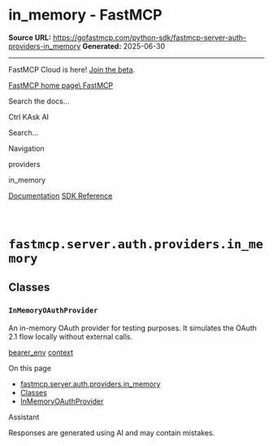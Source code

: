 # in_memory - FastMCP

**Source URL:** https://gofastmcp.com/python-sdk/fastmcp-server-auth-providers-in_memory
**Generated:** 2025-06-30

---

FastMCP Cloud is here! [Join the beta](https://fastmcp.link/x0Kyhy2).

[FastMCP home page\\
FastMCP](https://gofastmcp.com/)

Search the docs...

Ctrl KAsk AI

Search...

Navigation

providers

in\_memory

[Documentation](https://gofastmcp.com/getting-started/welcome) [SDK Reference](https://gofastmcp.com/python-sdk/fastmcp-exceptions)

# [​](https://gofastmcp.com/python-sdk/fastmcp-server-auth-providers-in_memory\#fastmcp-server-auth-providers-in-memory)  `fastmcp.server.auth.providers.in_memory`

## [​](https://gofastmcp.com/python-sdk/fastmcp-server-auth-providers-in_memory\#classes)  Classes

### [​](https://gofastmcp.com/python-sdk/fastmcp-server-auth-providers-in_memory\#inmemoryoauthprovider)  `InMemoryOAuthProvider`

An in-memory OAuth provider for testing purposes.
It simulates the OAuth 2.1 flow locally without external calls.

[bearer\_env](https://gofastmcp.com/python-sdk/fastmcp-server-auth-providers-bearer_env) [context](https://gofastmcp.com/python-sdk/fastmcp-server-context)

On this page

- [fastmcp.server.auth.providers.in\_memory](https://gofastmcp.com/python-sdk/fastmcp-server-auth-providers-in_memory#fastmcp-server-auth-providers-in-memory)
- [Classes](https://gofastmcp.com/python-sdk/fastmcp-server-auth-providers-in_memory#classes)
- [InMemoryOAuthProvider](https://gofastmcp.com/python-sdk/fastmcp-server-auth-providers-in_memory#inmemoryoauthprovider)

Assistant

Responses are generated using AI and may contain mistakes.